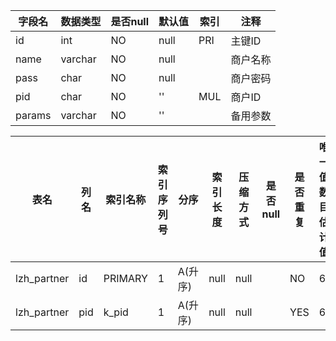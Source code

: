 |字段名|数据类型|是否null|默认值|索引|注释|
|------|--------|--------|------|----|----|
|id|int|NO|null|PRI|主键ID|
|name|varchar|NO|null||商户名称|
|pass|char|NO|null||商户密码|
|pid|char|NO|''|MUL|商户ID|
|params|varchar|NO|''||备用参数|



|表名|列名|索引名称|索引序列号|分序|索引长度|压缩方式|是否null|是否重复|唯一值数目估计值|索引方法|列中描述索引信息|索引注释|
|----|----|--------|----------|----|--------|--------|--------|--------|----------------|--------|----------------|--------|
|lzh_partner|id|PRIMARY|1|A(升序)|null|null||NO|6|BTREE|||
|lzh_partner|pid|k_pid|1|A(升序)|null|null||YES|6|BTREE|||
